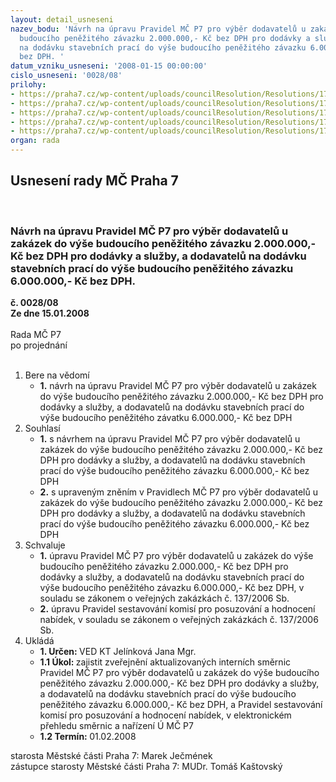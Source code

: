 ```yaml
---
layout: detail_usneseni
nazev_bodu: 'Návrh na úpravu Pravidel MČ P7 pro výběr dodavatelů u zakázek do výše
  budoucího peněžitého závazku 2.000.000,- Kč bez DPH pro dodávky a služby, a dodavatelů
  na dodávku stavebních prací do výše budoucího peněžitého závazku 6.000.000,- Kč
  bez DPH. '
datum_vzniku_usneseni: '2008-01-15 00:00:00'
cislo_usneseni: '0028/08'
prilohy:
- https://praha7.cz/wp-content/uploads/councilResolution/Resolutions/17745/2-usnesen%c3%ad_%c4%8d._1272.doc
- https://praha7.cz/wp-content/uploads/councilResolution/Resolutions/17745/2-pravidla_pro_v%c3%bdb%c4%9br_dodavatel%c5%af.doc
- https://praha7.cz/wp-content/uploads/councilResolution/Resolutions/17745/2-pravidla_pro_komise.doc
- https://praha7.cz/wp-content/uploads/councilResolution/Resolutions/17745/2-n%c3%a1vrh_na_%c3%bapravu_pravidel_m%c4%8d_p7.doc
- https://praha7.cz/wp-content/uploads/councilResolution/Resolutions/17745/2-n%c3%a1vrh__na_%c3%bapravu_pravidel_-_komise.doc
organ: rada
---
```

<div id="ucUsn_pList" class="usn">
	<span><h2>Usnesení rady MČ Praha 7 </h2>
<br></span><div class="standBody">
<span><h3>Návrh na úpravu Pravidel MČ P7 pro výběr dodavatelů u zakázek do výše budoucího peněžitého závazku 2.000.000,- Kč bez DPH pro dodávky a služby, a dodavatelů na dodávku stavebních prací do výše budoucího peněžitého závazku 6.000.000,- Kč bez DPH. </h3></span><div class="center">
		<strong>č. 0028/08</strong><br>
	</div>
<div class="center">
		<strong>Ze dne 15.01.2008</strong><br><br>
	</div>Rada MČ P7<br> po projednání<br><br><ol>
<li>Bere na vědomí<ul><li>
<strong>1.</strong> návrh na úpravu Pravidel MČ P7 pro výběr dodavatelů u zakázek do výše budoucího peněžitého závazku 2.000.000,- Kč bez DPH pro dodávky a služby, a dodavatelů na dodávku stavebních prací do výše budoucího peněžitého závatku 6.000.000,- Kč bez DPH </li></ul>
</li>
<li>Souhlasí<ul>
<li>
<strong>1.</strong> s návrhem na úpravu Pravidel MČ P7 pro výběr dodavatelů u zakázek do výše budoucího peněžitého závazku 2.000.000,- Kč bez DPH pro dodávky a služby, a dodavatelů na dodávku stavebních prací do výše budoucího peněžitého závazku 6.000.000,- Kč bez DPH </li>
<li>
<strong>2.</strong> s upraveným zněním v Pravidlech MČ P7 pro výběr dodavatelů u zakázek do výše budoucího peněžitého závazku 2.000.000,- Kč bez DPH pro dodávky a služby, a dodavatelů na dodávku stavebních prací do výše budoucího peněžitého závazku 6.000.000,- Kč bez DPH </li>
</ul>
</li>
<li>Schvaluje<ul>
<li>
<strong>1.</strong> úpravu Pravidel MČ P7 pro výběr dodavatelů u zakázek do výše budoucího peněžitého závazku 2.000.000,- Kč bez DPH pro dodávky a služby, a dodavatelů na dodávku stavebních prací do výše budoucího peněžitého závazku 6.000.000,- Kč bez DPH, v souladu se zákonem o veřejných zakázkách č. 137/2006 Sb.  </li>
<li>
<strong>2.</strong> úpravu Pravidel sestavování komisí pro posuzování a hodnocení nabídek, v souladu se zákonem o veřejných zakázkách č. 137/2006 Sb.</li>
</ul>
</li>
<li>Ukládá<ul>
<li>
<strong>1. Určen: </strong>VED KT Jelínková Jana Mgr.</li>
<li>
<strong>1.1 Úkol: </strong>zajistit zveřejnění aktualizovaných interních směrnic Pravidel MČ P7 pro výběr dodavatelů u zakázek do výše budoucího peněžitého závazku 2.000.000,- Kč bez DPH pro dodávky a služby, a dodavatelů na dodávku stavebních prací do výše budoucího peněžitého závazku 6.000.000,- Kč bez DPH,  a Pravidel sestavování komisí pro posuzování a hodnocení nabídek, v elektronickém přehledu směrnic a nařízení Ú MČ P7 </li>
<li>
<strong>1.2 Termín: </strong>01.02.2008</li>
</ul>
</li>
</ol>starosta Městské části Praha 7: Marek Ječmének<br>zástupce starosty Městské části Praha 7: MUDr. Tomáš Kaštovský 
</div>
</div>